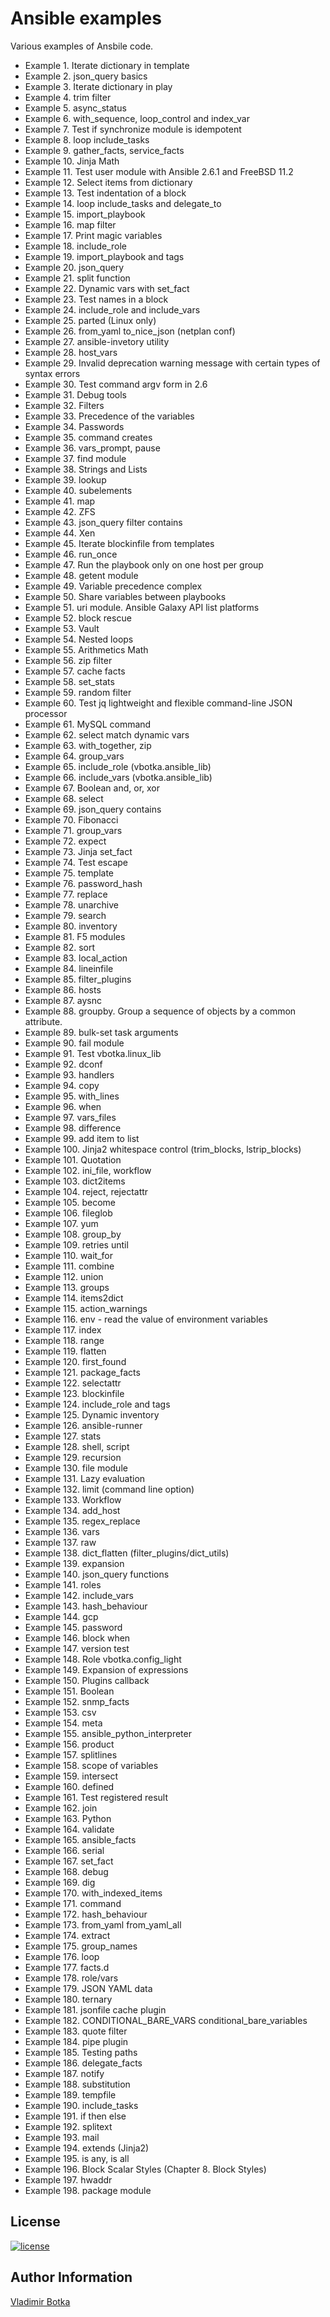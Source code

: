 # Ansible examples

Various examples of Ansbile code.

- Example  1. Iterate dictionary in template
- Example  2. json_query basics
- Example  3. Iterate dictionary in play
- Example  4. trim filter
- Example  5. async_status
- Example  6. with_sequence, loop_control and index_var
- Example  7. Test if synchronize module is idempotent
- Example  8. loop include_tasks
- Example  9. gather_facts, service_facts
- Example 10. Jinja Math
- Example 11. Test user module with Ansible 2.6.1 and FreeBSD 11.2
- Example 12. Select items from dictionary
- Example 13. Test indentation of a block
- Example 14. loop include_tasks and delegate_to
- Example 15. import_playbook
- Example 16. map filter
- Example 17. Print magic variables
- Example 18. include_role
- Example 19. import_playbook and tags
- Example 20. json_query
- Example 21. split function
- Example 22. Dynamic vars with set_fact
- Example 23. Test names in a block
- Example 24. include_role and include_vars
- Example 25. parted (Linux only)
- Example 26. from_yaml to_nice_json (netplan conf)
- Example 27. ansible-invetory utility
- Example 28. host_vars
- Example 29. Invalid deprecation warning message with certain types of syntax errors
- Example 30. Test command argv form in 2.6
- Example 31. Debug tools
- Example 32. Filters
- Example 33. Precedence of the variables
- Example 34. Passwords
- Example 35. command creates
- Example 36. vars_prompt, pause
- Example 37. find module
- Example 38. Strings and Lists
- Example 39. lookup
- Example 40. subelements
- Example 41. map
- Example 42. ZFS
- Example 43. json_query filter contains
- Example 44. Xen
- Example 45. Iterate blockinfile from templates
- Example 46. run_once
- Example 47. Run the playbook only on one host per group
- Example 48. getent module
- Example 49. Variable precedence complex
- Example 50. Share variables between playbooks
- Example 51. uri module. Ansible Galaxy API list platforms
- Example 52. block rescue
- Example 53. Vault
- Example 54. Nested loops
- Example 55. Arithmetics Math
- Example 56. zip filter
- Example 57. cache facts
- Example 58. set_stats
- Example 59. random filter
- Example 60. Test jq lightweight and flexible command-line JSON processor
- Example 61. MySQL command
- Example 62. select match dynamic vars
- Example 63. with_together, zip
- Example 64. group_vars
- Example 65. include_role (vbotka.ansible_lib)
- Example 66. include_vars (vbotka.ansible_lib)
- Example 67. Boolean and, or, xor
- Example 68. select
- Example 69. json_query contains
- Example 70. Fibonacci
- Example 71. group_vars
- Example 72. expect
- Example 73. Jinja set_fact
- Example 74. Test escape
- Example 75. template
- Example 76. password_hash
- Example 77. replace
- Example 78. unarchive
- Example 79. search
- Example 80. inventory
- Example 81. F5 modules
- Example 82. sort
- Example 83. local_action
- Example 84. lineinfile
- Example 85. filter_plugins
- Example 86. hosts
- Example 87. aysnc
- Example 88. groupby. Group a sequence of objects by a common attribute.
- Example 89. bulk-set task arguments
- Example 90. fail module
- Example 91. Test vbotka.linux_lib
- Example 92. dconf
- Example 93. handlers
- Example 94. copy
- Example 95. with_lines
- Example 96. when
- Example 97. vars_files
- Example 98. difference
- Example 99. add item to list
- Example 100. Jinja2 whitespace control (trim_blocks, lstrip_blocks)
- Example 101. Quotation
- Example 102. ini_file, workflow
- Example 103. dict2items
- Example 104. reject, rejectattr
- Example 105. become
- Example 106. fileglob
- Example 107. yum
- Example 108. group_by
- Example 109. retries until
- Example 110. wait_for
- Example 111. combine
- Example 112. union
- Example 113. groups
- Example 114. items2dict
- Example 115. action_warnings
- Example 116. env - read the value of environment variables
- Example 117. index
- Example 118. range
- Example 119. flatten
- Example 120. first_found
- Example 121. package_facts
- Example 122. selectattr
- Example 123. blockinfile
- Example 124. include_role and tags
- Example 125. Dynamic inventory
- Example 126. ansible-runner
- Example 127. stats
- Example 128. shell, script
- Example 129. recursion
- Example 130. file module
- Example 131. Lazy evaluation
- Example 132. limit (command line option)
- Example 133. Workflow
- Example 134. add_host
- Example 135. regex_replace
- Example 136. vars
- Example 137. raw
- Example 138. dict_flatten (filter_plugins/dict_utils)
- Example 139. expansion
- Example 140. json_query functions
- Example 141. roles
- Example 142. include_vars
- Example 143. hash_behaviour
- Example 144. gcp
- Example 145. password
- Example 146. block when
- Example 147. version test
- Example 148. Role vbotka.config_light
- Example 149. Expansion of expressions
- Example 150. Plugins callback
- Example 151. Boolean
- Example 152. snmp_facts
- Example 153. csv
- Example 154. meta
- Example 155. ansible_python_interpreter
- Example 156. product
- Example 157. splitlines
- Example 158. scope of variables
- Example 159. intersect
- Example 160. defined
- Example 161. Test registered result
- Example 162. join
- Example 163. Python
- Example 164. validate
- Example 165. ansible_facts
- Example 166. serial
- Example 167. set_fact
- Example 168. debug
- Example 169. dig
- Example 170. with_indexed_items
- Example 171. command
- Example 172. hash_behaviour
- Example 173. from_yaml from_yaml_all
- Example 174. extract
- Example 175. group_names
- Example 176. loop
- Example 177. facts.d
- Example 178. role/vars
- Example 179. JSON YAML data
- Example 180. ternary
- Example 181. jsonfile cache plugin
- Example 182. CONDITIONAL_BARE_VARS conditional_bare_variables
- Example 183. quote filter
- Example 184. pipe plugin
- Example 185. Testing paths
- Example 186. delegate_facts
- Example 187. notify
- Example 188. substitution
- Example 189. tempfile
- Example 190. include_tasks
- Example 191. if then else
- Example 192. splitext
- Example 193. mail
- Example 194. extends (Jinja2)
- Example 195. is any, is all
- Example 196. Block Scalar Styles (Chapter 8. Block Styles)
- Example 197. hwaddr
- Example 198. package module


## License

[![license](https://img.shields.io/badge/license-BSD-red.svg)](https://www.freebsd.org/doc/en/articles/bsdl-gpl/article.html)


## Author Information

[Vladimir Botka](https://botka.link)
